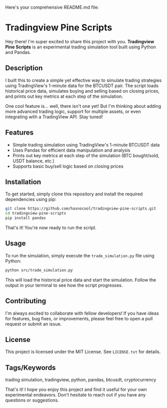 Here's your comprehensive README.md file:

**Tradingview Pine Scripts**
==========================

Hey there! I'm super excited to share this project with you. **Tradingview Pine Scripts** is an experimental trading simulation tool built using Python and Pandas.

**Description**
---------------

I built this to create a simple yet effective way to simulate trading strategies using TradingView's 1-minute data for the BTCUSDT pair. The script loads historical price data, simulates buying and selling based on closing prices, and prints out key metrics at each step of the simulation.

One cool feature is... well, there isn't one yet! But I'm thinking about adding more advanced trading logic, support for multiple assets, or even integrating with a TradingView API. Stay tuned!

**Features**
------------

* Simple trading simulation using TradingView's 1-minute BTCUSDT data
* Uses Pandas for efficient data manipulation and analysis
* Prints out key metrics at each step of the simulation (BTC bought/sold, USDT balance, etc.)
* Supports basic buy/sell logic based on closing prices

**Installation**
---------------

To get started, simply clone this repository and install the required dependencies using pip:
```bash
git clone https://github.com/hasnocool/tradingview-pine-scripts.git
cd tradingview-pine-scripts
pip install pandas
```
That's it! You're now ready to run the script.

**Usage**
---------

To run the simulation, simply execute the `trade_simulation.py` file using Python:
```bash
python src/trade_simulation.py
```
This will load the historical price data and start the simulation. Follow the output in your terminal to see how the script progresses.

**Contributing**
---------------

I'm always excited to collaborate with fellow developers! If you have ideas for features, bug fixes, or improvements, please feel free to open a pull request or submit an issue.

**License**
----------

This project is licensed under the MIT License. See `LICENSE.txt` for details.

**Tags/Keywords**
-----------------

trading simulation, tradingview, python, pandas, btcusdt, cryptocurrency

That's it! I hope you enjoy this project and find it useful for your own experimental endeavors. Don't hesitate to reach out if you have any questions or suggestions.